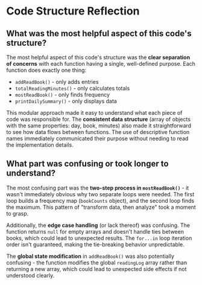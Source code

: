 # Code Structure Reflection

## What was the most helpful aspect of this code's structure?

The most helpful aspect of this code's structure was the **clear separation of concerns** with each function having a single, well-defined purpose. Each function does exactly one thing:

- `addReadBook()` - only adds entries
- `totalReadingMinutes()` - only calculates totals
- `mostReadBook()` - only finds frequency
- `printDailySummary()` - only displays data

This modular approach made it easy to understand what each piece of code was responsible for. The **consistent data structure** (array of objects with the same properties: day, book, minutes) also made it straightforward to see how data flows between functions. The use of descriptive function names immediately communicated their purpose without needing to read the implementation details.

## What part was confusing or took longer to understand?

The most confusing part was the **two-step process in `mostReadBook()`** - it wasn't immediately obvious why two separate loops were needed. The first loop builds a frequency map (`bookCounts` object), and the second loop finds the maximum. This pattern of "transform data, then analyze" took a moment to grasp.

Additionally, the **edge case handling** (or lack thereof) was confusing. The function returns `null` for empty arrays and doesn't handle ties between books, which could lead to unexpected results. The `for...in` loop iteration order isn't guaranteed, making the tie-breaking behavior unpredictable.

The **global state modification** in `addReadBook()` was also potentially confusing - the function modifies the global `readingLog` array rather than returning a new array, which could lead to unexpected side effects if not understood clearly.